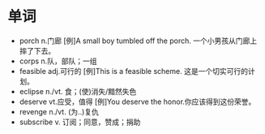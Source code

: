 <!--
 * @Author: LetMeFly
 * @Date: 2021-08-06 16:22:47
 * @LastEditors: LetMeFly
 * @LastEditTime: 2021-08-08 11:51:34
-->
# 单词

+ porch n.门廊   [例]A small boy tumbled off the porch. 一个小男孩从门廊上摔了下去。
+ corps n.队，部队；一组
+ feasible adj.可行的 [例]This is a feasible scheme. 这是一个切实可行的计划。
+ eclipse n./vt. 食；(使)消失/黯然失色
+ deserve vt.应受，值得 [例]You deserve the honor.你应该得到这份荣誉。
+ revenge n./vt. (为..)复仇
+ subscribe v. 订阅；同意，赞成；捐助